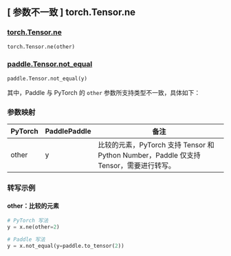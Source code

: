 ## [ 参数不一致 ] torch.Tensor.ne
### [torch.Tensor.ne](https://pytorch.org/docs/stable/generated/torch.Tensor.ne.html?highlight=ne)

```python
torch.Tensor.ne(other)
```

### [paddle.Tensor.not_equal](https://www.paddlepaddle.org.cn/documentation/docs/zh/api/paddle/Tensor_cn.html#not-equal-y-name-none)

```python
paddle.Tensor.not_equal(y)
```

其中，Paddle 与 PyTorch 的 `other` 参数所支持类型不一致，具体如下：

### 参数映射
| PyTorch       | PaddlePaddle | 备注                                             |
| ------------- | ------------ | ----------------------------------------------- |
| other         | y            | 比较的元素，PyTorch 支持 Tensor 和 Python Number，Paddle 仅支持 Tensor，需要进行转写。                       |

### 转写示例
#### other：比较的元素
```python
# PyTorch 写法
y = x.ne(other=2)

# Paddle 写法
y = x.not_equal(y=paddle.to_tensor(2))
```
